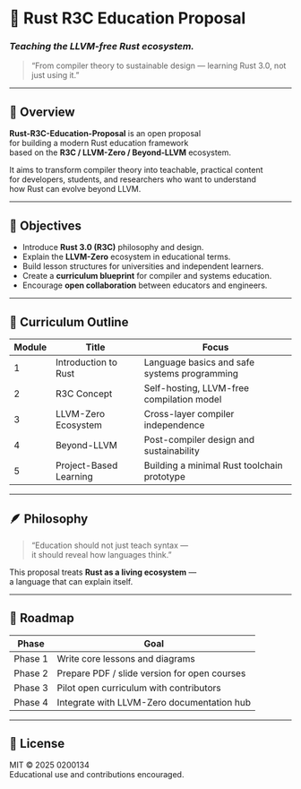 # 🦀 Rust R3C Education Proposal  
### *Teaching the LLVM-free Rust ecosystem.*

> “From compiler theory to sustainable design — learning Rust 3.0, not just using it.”

---

## 🧭 Overview
**Rust-R3C-Education-Proposal** is an open proposal  
for building a modern Rust education framework  
based on the **R3C / LLVM-Zero / Beyond-LLVM** ecosystem.

It aims to transform compiler theory into teachable, practical content  
for developers, students, and researchers who want to understand  
how Rust can evolve beyond LLVM.

---

## 🎯 Objectives
- Introduce **Rust 3.0 (R3C)** philosophy and design.  
- Explain the **LLVM-Zero** ecosystem in educational terms.  
- Build lesson structures for universities and independent learners.  
- Create a **curriculum blueprint** for compiler and systems education.  
- Encourage **open collaboration** between educators and engineers.

---

## 🧱 Curriculum Outline
| Module | Title | Focus |
|--------|--------|--------|
| 1 | Introduction to Rust | Language basics and safe systems programming |
| 2 | R3C Concept | Self-hosting, LLVM-free compilation model |
| 3 | LLVM-Zero Ecosystem | Cross-layer compiler independence |
| 4 | Beyond-LLVM | Post-compiler design and sustainability |
| 5 | Project-Based Learning | Building a minimal Rust toolchain prototype |

---

## 🪶 Philosophy
> “Education should not just teach syntax —  
> it should reveal how languages think.”

This proposal treats **Rust as a living ecosystem** —  
a language that can explain itself.

---

## 🧭 Roadmap
| Phase | Goal |
|-------|------|
| Phase 1 | Write core lessons and diagrams |
| Phase 2 | Prepare PDF / slide version for open courses |
| Phase 3 | Pilot open curriculum with contributors |
| Phase 4 | Integrate with LLVM-Zero documentation hub |

---

## 📜 License
MIT © 2025 0200134  
Educational use and contributions encouraged.
